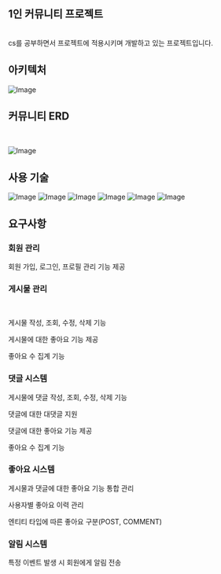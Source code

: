 <h2>1인 커뮤니티 프로젝트</h2><br>
cs를 공부하면서 프로젝트에 적용시키며 개발하고 있는 프로젝트입니다.<br>

<h2>아키텍처</h2>

![Image](https://github.com/user-attachments/assets/fd791add-d685-4b20-9d97-f3bfb214fed5)
<h2>커뮤니티 ERD</h2><br>

![Image](https://github.com/user-attachments/assets/7f301b0d-da21-430a-befb-904570790412)
<h2>사용 기술</h2>

![Image](https://github.com/user-attachments/assets/efba11e6-03b8-400b-9ac8-0433e97d8d6c)
![Image](https://github.com/user-attachments/assets/7d19db96-c777-4aec-8807-6813f14d0795)
![Image](https://github.com/user-attachments/assets/78a3253d-7f36-48b3-8ce2-3db986fffb33)
![Image](https://github.com/user-attachments/assets/0f470010-749b-4683-8cec-84b2464d6985)
![Image](https://github.com/user-attachments/assets/d765d465-68a6-432a-8a04-8a0a0c7f3f3d)
![Image](https://github.com/user-attachments/assets/28cd2868-a7b0-46a1-a10b-560e2085fa8f)
<h2>요구사항</h2>
<h3>회원 관리</h3>

회원 가입, 로그인, 프로필 관리 기능 제공<br>

<h3>게시물 관리</h3><br>

게시물 작성, 조회, 수정, 삭제 기능<br>

게시물에 대한 좋아요 기능 제공<br>

좋아요 수 집계 기능<br>

<h3>댓글 시스템</h3>

게시물에 댓글 작성, 조회, 수정, 삭제 기능<br>

댓글에 대한 대댓글 지원<br>

댓글에 대한 좋아요 기능 제공<br>

좋아요 수 집계 기능<br>

<h3>좋아요 시스템</h3>

게시물과 댓글에 대한 좋아요 기능 통합 관리<br>

사용자별 좋아요 이력 관리<br>

엔티티 타입에 따른 좋아요 구분(POST, COMMENT)<br>

<h3>알림 시스템</h3>

특정 이벤트 발생 시 회원에게 알림 전송<br>

